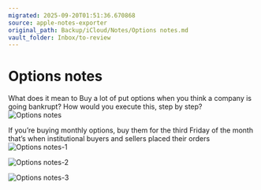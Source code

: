 ```yaml
---
migrated: 2025-09-20T01:51:36.670868
source: apple-notes-exporter
original_path: Backup/iCloud/Notes/Options notes.md
vault_folder: Inbox/to-review
---
```

# Options notes

What does it mean to Buy a lot of put options when you think a company is going bankrupt? How would you execute this, step by step?
![Options notes](images/Options%20notes.jpeg)

If you’re buying monthly options, buy them for the third Friday of the month that’s when institutional buyers and sellers placed their orders
![Options notes-1](images/Options%20notes-1.jpeg)

![Options notes-2](images/Options%20notes-2.jpeg)

![Options notes-3](images/Options%20notes-3.jpeg)

